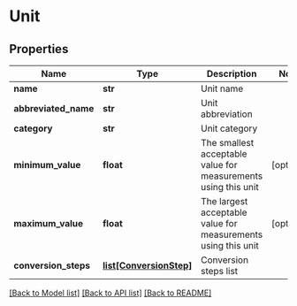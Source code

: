 # Unit

## Properties
Name | Type | Description | Notes
------------ | ------------- | ------------- | -------------
**name** | **str** | Unit name | 
**abbreviated_name** | **str** | Unit abbreviation | 
**category** | **str** | Unit category | 
**minimum_value** | **float** | The smallest acceptable value for measurements using this unit | [optional] 
**maximum_value** | **float** | The largest acceptable value for measurements using this unit | [optional] 
**conversion_steps** | [**list[ConversionStep]**](ConversionStep.md) | Conversion steps list | 

[[Back to Model list]](../README.md#documentation-for-models) [[Back to API list]](../README.md#documentation-for-api-endpoints) [[Back to README]](../README.md)


